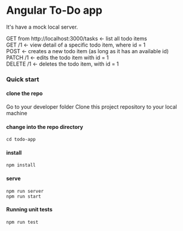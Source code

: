 # Angular To-Do app
It's have a mock local server.              

GET  from http://localhost:3000/tasks ← list all todo items                 
GET /1 ← view detail of a specific todo item, where id = 1                  
POST ← creates a new todo item (as long as it has an available id)                 
PATCH /1 ← edits the todo item with id = 1             
DELETE /1 ← deletes the todo item, with id = 1               
 
### Quick start
#### clone the repo
Go to your developer folder
Clone this project repository to your local machine

#### change into the repo directory
`cd todo-app`

#### install
`npm install`

#### serve
`npm run server`                   
`npm run start`

#### Running unit tests
`npm run test`

